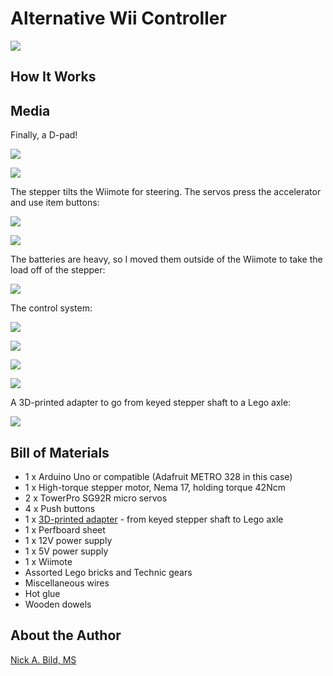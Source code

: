 # Alternative Wii Controller

![](https://raw.githubusercontent.com/nickbild/alt_wii_controller/main/media/playing_1.png)

## How It Works

## Media

Finally, a D-pad!

![](https://raw.githubusercontent.com/nickbild/alt_wii_controller/main/media/playing_2.png)

![](https://raw.githubusercontent.com/nickbild/alt_wii_controller/main/media/rear_sm.jpg)

The stepper tilts the Wiimote for steering. The servos press the accelerator and use item buttons:

![](https://raw.githubusercontent.com/nickbild/alt_wii_controller/main/media/rear_close_sm.jpg)

![](https://raw.githubusercontent.com/nickbild/alt_wii_controller/main/media/top_sm.jpg)

The batteries are heavy, so I moved them outside of the Wiimote to take the load off of the stepper:

![](https://raw.githubusercontent.com/nickbild/alt_wii_controller/main/media/front_sm.jpg)

The control system:

![](https://raw.githubusercontent.com/nickbild/alt_wii_controller/main/media/circuit_sm.jpg)

![](https://raw.githubusercontent.com/nickbild/alt_wii_controller/main/media/left_sm.jpg)

![](https://raw.githubusercontent.com/nickbild/alt_wii_controller/main/media/right_sm.jpg)

![](https://raw.githubusercontent.com/nickbild/alt_wii_controller/main/media/controller_sm.jpg)

A 3D-printed adapter to go from keyed stepper shaft to a Lego axle:

![](https://raw.githubusercontent.com/nickbild/alt_wii_controller/main/media/adapter_sm.jpg)

## Bill of Materials

- 1 x Arduino Uno or compatible (Adafruit METRO 328 in this case)
- 1 x High-torque stepper motor, Nema 17, holding torque 42Ncm
- 2 x TowerPro SG92R micro servos
- 4 x Push buttons
- 1 x [3D-printed adapter](https://github.com/nickbild/alt_wii_controller/blob/main/stepper_to_lego.stl) - from keyed stepper shaft to Lego axle
- 1 x Perfboard sheet
- 1 x 12V power supply
- 1 x 5V power supply
- 1 x Wiimote
- Assorted Lego bricks and Technic gears
- Miscellaneous wires
- Hot glue
- Wooden dowels

## About the Author

[Nick A. Bild, MS](https://nickbild79.firebaseapp.com/#!/)
